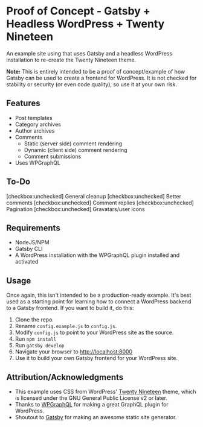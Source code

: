 # Proof of Concept - Gatsby + Headless WordPress + Twenty Nineteen

An example site using that uses Gatsby and a headless WordPress installation to re-create the Twenty Nineteen theme.

**Note:** This is entirely intended to be a proof of concept/example of how Gatsby can be used to create a frontend for WordPress. It is not checked for stability or security (or even code quality), so use it at your own risk.

## Features

* Post templates
* Category archives
* Author archives
* Comments
  * Static (server side) comment rendering
  * Dynamic (client side) comment rendering
  * Comment submissions
* Uses WPGraphQL

## To-Do

[checkbox:unchecked] General cleanup
[checkbox:unchecked] Better comments
[checkbox:unchecked] Comment replies
[checkbox:unchecked] Pagination
[checkbox:unchecked] Gravatars/user icons

## Requirements

* NodeJS/NPM
* Gatsby CLI
* A WordPress installation with the WPGraphQL plugin installed and activated

## Usage

Once again, this isn't intended to be a production-ready example. It's best used as a starting point for learning how to connect a WordPress backend to a Gatsby frontend. If you want to build it, do this:

1. Clone the repo.
2. Rename `config.example.js` to `config.js`.
3. Modify `config.js` to point to your WordPress site as the source.
4. Run `npm install`
5. Run `gatsby develop`
6. Navigate your browser to [http://localhost:8000](http://localhost:8000)
7. Use it to build your own Gatsby frontend for your WordPress site.

## Attribution/Acknowledgments

* This example uses CSS from WordPress' [Twenty Nineteen](https://wordpress.org/themes/twentynineteen/) theme, which is licensed under the GNU General Public License v2 or later.
* Thanks to [WPGraphQL](https://www.wpgraphql.com/) for making a great GraphQL plugin for WordPress.
* Shoutout to [Gatsby](https://www.gatsbyjs.org) for making an awesome static site generator.